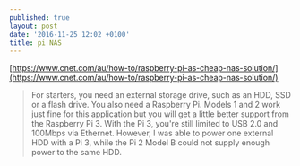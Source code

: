 ```yaml
---
published: true
layout: post
date: '2016-11-25 12:02 +0100'
title: pi NAS
---
```

[https://www.cnet.com/au/how-to/raspberry-pi-as-cheap-nas-solution/](https://www.cnet.com/au/how-to/raspberry-pi-as-cheap-nas-solution/)

> For starters, you need an external storage drive, such as an HDD, SSD or a flash drive.
You also need a Raspberry Pi. Models 1 and 2 work just fine for this application but you will get a little better support from the Raspberry Pi 3. With the Pi 3, you're still limited to USB 2.0 and 100Mbps via Ethernet. However, I was able to power one external HDD with a Pi 3, while the Pi 2 Model B could not supply enough power to the same HDD.
